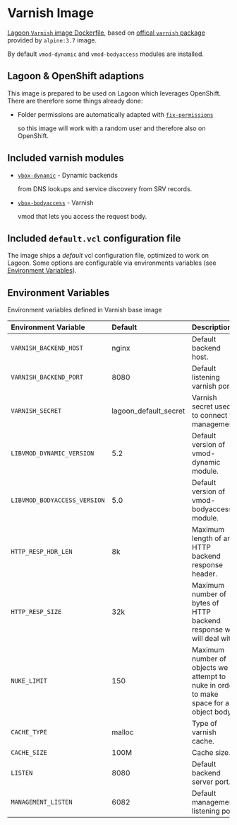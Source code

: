 # Varnish Image

[Lagoon `Varnish` image Dockerfile](https://github.com/amazeeio/lagoon/blob/master/images/varnish/Dockerfile), based on [offical `varnish` package](https://hub.docker.com/_/varnish) provided by `alpine:3.7` image.

By default `vmod-dynamic` and `vmod-bodyaccess` modules are installed.

## Lagoon & OpenShift adaptions

This image is prepared to be used on Lagoon which leverages OpenShift. There are therefore some things already done:

* Folder permissions are automatically adapted with [`fix-permissions`](https://github.com/sclorg/s2i-base-container/blob/master/core/root/usr/bin/fix-permissions)

  so this image will work with a random user and therefore also on OpenShift.

## Included varnish modules

* [`vbox-dynamic`](https://github.com/nigoroll/libvmod-dynamic) - Dynamic backends

  from DNS lookups and service discovery from SRV records.

* [`vbox-bodyaccess`](https://github.com/aondio/libvmod-bodyaccess) - Varnish

  vmod that lets you access the request body.

## Included `default.vcl` configuration file

The image ships a _default_ vcl configuration file, optimized to work on Lagoon. Some options are configurable via environments variables \(see [Environment Variables](varnish.md#environment-variables)\).

## Environment Variables

Environment variables defined in Varnish base image

| Environment Variable | Default | Description |
| :--- | :--- | :--- |
| `VARNISH_BACKEND_HOST` | nginx | Default backend host. |
| `VARNISH_BACKEND_PORT` | 8080 | Default listening varnish port. |
| `VARNISH_SECRET` | lagoon\_default\_secret | Varnish secret used to connect to management. |
| `LIBVMOD_DYNAMIC_VERSION` | 5.2 | Default version of vmod-dynamic module. |
| `LIBVMOD_BODYACCESS_VERSION` | 5.0 | Default version of vmod-bodyaccess module. |
| `HTTP_RESP_HDR_LEN` | 8k | Maximum length of any HTTP backend response header. |
| `HTTP_RESP_SIZE` | 32k | Maximum number of bytes of HTTP backend response we will deal with. |
| `NUKE_LIMIT` | 150 | Maximum number of objects we attempt to nuke in order to make space for a object body. |
| `CACHE_TYPE` | malloc | Type of varnish cache. |
| `CACHE_SIZE` | 100M | Cache size. |
| `LISTEN` | 8080 | Default backend server port. |
| `MANAGEMENT_LISTEN` | 6082 | Default management listening port. |

